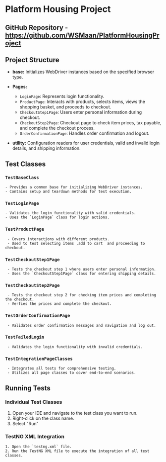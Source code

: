# Platform Housing Project

## GitHub Repository - https://github.com/WSMaan/PlatformHousingProject

## Project Structure

- **base:** Initializes WebDriver instances based on the specified browser type.

- **Pages:**
    - `LoginPage`: Represents login functionality.
    - `ProductPage`: Interacts with products, selects items, views the shopping basket, and proceeds to checkout.
    - `CheckoutStep1Page`: Users enter personal information during checkout.
    - `CheckoutStep2Page`: Checkout page to check item prices, tax payable, and complete the checkout process.
    - `OrderConfirmationPage`: Handles order confirmation and logout.

- **utility:** Configuration readers for user credentials, valid and invalid login details, and shipping information.

## Test Classes
### `TestBaseClass`

    - Provides a common base for initializing WebDriver instances.
    - Contains setup and teardown methods for test execution.

### `TestLoginPage`

    - Validates the login functionality with valid credentials.
    - Uses the `LoginPage` class for login actions.


### `TestProductPage`

     - Covers interactions with different products.
     - Used to test selecting items ,add to cart  and proceeding to checkout.

### `TestCheckoutStep1Page`

     - Tests the checkout step 1 where users enter personal information.
     - Uses the `CheckoutStep1Page` class for entering shipping details.

### `TestCheckoutStep2Page`

     - Tests the checkout step 2 for checking item prices and completing the checkout.
     - Verfies the prices and complete the checkout.

### `TestOrderConfirmationPage`

     - Validates order confirmation messages and navigation and log out.


### `TestFailedLogin`

     - Validates the login functionality with invalid credentials.

### `TestIntegrationPageClasses`

     - Integrates all tests for comprehensive testing.
     - Utilizes all page classes to cover end-to-end scenarios.



## Running Tests

### Individual Test Classes

1. Open your IDE and navigate to the test class you want to run.
2. Right-click on the class name.
3. Select "Run"

### TestNG XML Integration

    1. Open the `testng.xml` file.
    2. Run the TestNG XML file to execute the integration of all test classes.



   
